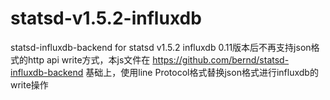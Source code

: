 # statsd-v1.5.2-influxdb
statsd-influxdb-backend for statsd v1.5.2
influxdb 0.11版本后不再支持json格式的http api write方式，本js文件在 https://github.com/bernd/statsd-influxdb-backend 基础上，使用line Protocol格式替换json格式进行influxdb的write操作
